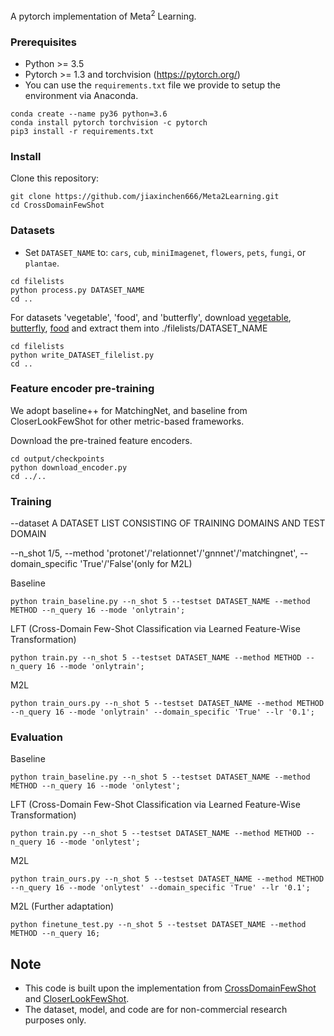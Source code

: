 A pytorch implementation of Meta$^2$ Learning.

### Prerequisites
- Python >= 3.5
- Pytorch >= 1.3 and torchvision (https://pytorch.org/)
- You can use the `requirements.txt` file we provide to setup the environment via Anaconda.
```
conda create --name py36 python=3.6
conda install pytorch torchvision -c pytorch
pip3 install -r requirements.txt
```

### Install
Clone this repository:
```
git clone https://github.com/jiaxinchen666/Meta2Learning.git
cd CrossDomainFewShot
```

### Datasets

- Set `DATASET_NAME` to: `cars`, `cub`, `miniImagenet`, `flowers`, `pets`, `fungi`, or `plantae`.

```
cd filelists
python process.py DATASET_NAME
cd ..
```

For datasets 'vegetable', 'food', and 'butterfly', download [vegetable](https://github.com/ustc-vim/vegfru), [butterfly](https://www.dropbox.com/sh/3p4x1oc5efknd69/AABwnyoH2EKi6H9Emcyd0pXCa?dl=0),
[food](https://www.kaggle.com/dansbecker/food-101) and extract them into ./filelists/DATASET_NAME

```
cd filelists
python write_DATASET_filelist.py
cd ..
```

### Feature encoder pre-training
We adopt baseline++ for MatchingNet, and baseline from CloserLookFewShot for other metric-based frameworks.

Download the pre-trained feature encoders.
```
cd output/checkpoints
python download_encoder.py
cd ../..
```

### Training

--dataset A DATASET LIST CONSISTING OF TRAINING DOMAINS AND TEST DOMAIN 

--n_shot 1/5, --method 'protonet'/'relationnet'/'gnnnet'/'matchingnet', --domain_specific 'True'/'False'(only for M2L)

Baseline

```
python train_baseline.py --n_shot 5 --testset DATASET_NAME --method METHOD --n_query 16 --mode 'onlytrain';
```

LFT (Cross-Domain Few-Shot Classification via Learned Feature-Wise Transformation)

```
python train.py --n_shot 5 --testset DATASET_NAME --method METHOD --n_query 16 --mode 'onlytrain';
```

M2L

```
python train_ours.py --n_shot 5 --testset DATASET_NAME --method METHOD --n_query 16 --mode 'onlytrain' --domain_specific 'True' --lr '0.1';
```

### Evaluation

Baseline

```
python train_baseline.py --n_shot 5 --testset DATASET_NAME --method METHOD --n_query 16 --mode 'onlytest';
```

LFT (Cross-Domain Few-Shot Classification via Learned Feature-Wise Transformation)

```
python train.py --n_shot 5 --testset DATASET_NAME --method METHOD --n_query 16 --mode 'onlytest';
```

M2L

```
python train_ours.py --n_shot 5 --testset DATASET_NAME --method METHOD --n_query 16 --mode 'onlytest' --domain_specific 'True' --lr '0.1';
```

M2L (Further adaptation)

```
python finetune_test.py --n_shot 5 --testset DATASET_NAME --method METHOD --n_query 16; 
```

## Note
- This code is built upon the implementation from [CrossDomainFewShot](https://github.com/hytseng0509/CrossDomainFewShot) and [CloserLookFewShot](https://github.com/wyharveychen/CloserLookFewShot).
- The dataset, model, and code are for non-commercial research purposes only.
